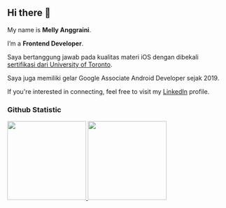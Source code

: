 ## Hi there 👋

My name is **Melly Anggraini**.<br>
 
I’m a **Frontend Developer**.<br>
 
Saya bertanggung jawab pada kualitas materi iOS dengan dibekali [sertifikasi dari University of Toronto](https://www.coursera.org/account/accomplishments/specialization/CLKJD8XBXJ3M).<br>
 
Saya juga memiliki gelar Google Associate Android Developer sejak 2019.<br>
 
If you're interested in connecting, feel free to visit my [LinkedIn](https://www.linkedin.com/in/mellyanggr) profile.
 
### Github Statistic
<p align="left">
<a href="https://github.com/mellyaaaaa">
  <img height="180em" src="https://github-readme-stats-eight-theta.vercel.app/api?username=mellyaaaaa&show_icons=true&theme=algolia&include_all_commits=true&count_private=true"/>
  <img height="180em" src="https://github-readme-stats-eight-theta.vercel.app/api/top-langs/?username=mellyaaaaa&layout=compact&layout=compact&theme=algolia"/>
</a>
</p>
<!--
**mellyaaaaa/mellyaaaaa** is a ✨ _special_ ✨ repository because its `README.md` (this file) appears on your GitHub profile.

Here are some ideas to get you started:

- 🔭 I’m currently working on ...
- 🌱 I’m currently learning ...
- 👯 I’m looking to collaborate on ...
- 🤔 I’m looking for help with ...
- 💬 Ask me about ...
- 📫 How to reach me: ...
- 😄 Pronouns: ...
- ⚡ Fun fact: ...
-->
